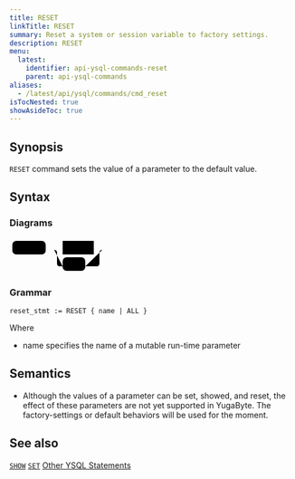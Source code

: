 ```yaml
---
title: RESET
linkTitle: RESET
summary: Reset a system or session variable to factory settings.
description: RESET
menu:
  latest:
    identifier: api-ysql-commands-reset
    parent: api-ysql-commands
aliases:
  - /latest/api/ysql/commands/cmd_reset
isTocNested: true
showAsideToc: true
---
```


## Synopsis

`RESET` command sets the value of a parameter to the default value.

## Syntax

### Diagrams

<svg class="rrdiagram" version="1.1" xmlns:xlink="http://www.w3.org/1999/xlink" xmlns="http://www.w3.org/2000/svg" width="174" height="63" viewbox="0 0 174 63"><path class="connector" d="M0 21h5m59 0h30m55 0h20m-90 0q5 0 5 5v19q0 5 5 5h5m40 0h20q5 0 5-5v-19q0-5 5-5m5 0h5"/><rect class="literal" x="5" y="5" width="59" height="24" rx="7"/><text class="text" x="15" y="21">RESET</text><a xlink:href="../../grammar_diagrams#name"><rect class="rule" x="94" y="5" width="55" height="24"/><text class="text" x="104" y="21">name</text></a><rect class="literal" x="94" y="34" width="40" height="24" rx="7"/><text class="text" x="104" y="50">ALL</text></svg>

### Grammar

```
reset_stmt := RESET { name | ALL }
```

Where

- name specifies the name of a mutable run-time parameter

## Semantics

- Although the values of a parameter can be set, showed, and reset, the effect of these parameters are not yet supported in YugaByte. The factory-settings or default behaviors will be used for the moment.

## See also

[`SHOW`](../cmd_show)
[`SET`](../cmd_set)
[Other YSQL Statements](..)
